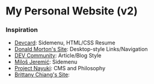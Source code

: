 # My Personal Website (v2)



### Inspiration

- [Devcard](https://themes.3rdwavemedia.com/devcard/bs4/): Sidemenu, HTML/CSS Resume
- [Donald Morton's Site](http://don.gg/): Desktop-style Links/Navigation
- [DEV Community](https://dev.to/): Article/Blog Style
- [Miloš Jeremić](https://dribbble.com/shots/1888569-Personal-Website-Skeleton): Sidemenu
- [Project Nayuki](https://www.nayuki.io/): CMS and Philosophy
- [Brittany Chiang's Site](https://brittanychiang.com/): 